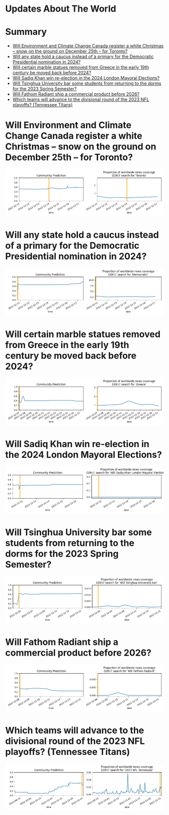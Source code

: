 
Updates About The World
=======================

Summary
=======

* [Will Environment and Climate Change Canada register a white Christmas – snow on the ground on December 25th – for Toronto?](#will-environment-and-climate-change-canada-register-a-white-christmas--snow-on-the-ground-on-december-25th--for-toronto)
* [Will any state hold a caucus instead of a primary for the Democratic Presidential nomination in 2024?](#will-any-state-hold-a-caucus-instead-of-a-primary-for-the-democratic-presidential-nomination-in-2024)
* [Will certain marble statues removed from Greece in the early 19th century be moved back before 2024?](#will-certain-marble-statues-removed-from-greece-in-the-early-19th-century-be-moved-back-before-2024)
* [Will Sadiq Khan win re-election in the 2024 London Mayoral Elections?](#will-sadiq-khan-win-re-election-in-the-2024-london-mayoral-elections)
* [Will Tsinghua University bar some students from returning to the dorms for the 2023 Spring Semester?](#will-tsinghua-university-bar-some-students-from-returning-to-the-dorms-for-the-2023-spring-semester)
* [Will Fathom Radiant ship a commercial product before 2026?](#will-fathom-radiant-ship-a-commercial-product-before-2026)
* [Which teams will advance to the divisional round of the 2023 NFL playoffs? (Tennessee Titans)](#which-teams-will-advance-to-the-divisional-round-of-the-2023-nfl-playoffs-tennessee-titans)

# Will Environment and Climate Change Canada register a white Christmas – snow on the ground on December 25th – for Toronto?


![Toronto "white Christmas"](assets/01.png)
# Will any state hold a caucus instead of a primary for the Democratic Presidential nomination in 2024?


![Any State Dem Pres. Caucus in 2024](assets/03.png)
# Will certain marble statues removed from Greece in the early 19th century be moved back before 2024?


![Will certain statues go to Greece by 2024?](assets/04.png)
# Will Sadiq Khan win re-election in the 2024 London Mayoral Elections?


![Sadiq Khan re-elected in 2024](assets/06.png)
# Will Tsinghua University bar some students from returning to the dorms for the 2023 Spring Semester?


![Tsinghua University Dorms Closed Spring 2023?](assets/07.png)
# Will Fathom Radiant ship a commercial product before 2026?


![Fathom Radiant Product Launch by 2026](assets/08.png)
# Which teams will advance to the divisional round of the 2023 NFL playoffs? (Tennessee Titans)


![Tennessee Titans](assets/10.png)